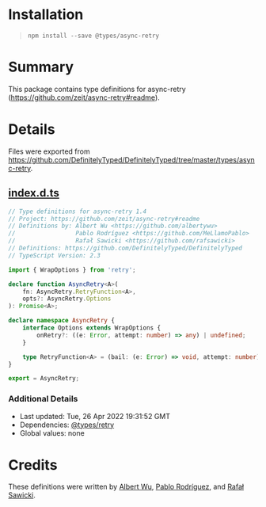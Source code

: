 # Installation
> `npm install --save @types/async-retry`

# Summary
This package contains type definitions for async-retry (https://github.com/zeit/async-retry#readme).

# Details
Files were exported from https://github.com/DefinitelyTyped/DefinitelyTyped/tree/master/types/async-retry.
## [index.d.ts](https://github.com/DefinitelyTyped/DefinitelyTyped/tree/master/types/async-retry/index.d.ts)
````ts
// Type definitions for async-retry 1.4
// Project: https://github.com/zeit/async-retry#readme
// Definitions by: Albert Wu <https://github.com/albertywu>
//                 Pablo Rodríguez <https://github.com/MeLlamoPablo>
//                 Rafał Sawicki <https://github.com/rafsawicki>
// Definitions: https://github.com/DefinitelyTyped/DefinitelyTyped
// TypeScript Version: 2.3

import { WrapOptions } from 'retry';

declare function AsyncRetry<A>(
    fn: AsyncRetry.RetryFunction<A>,
    opts?: AsyncRetry.Options
): Promise<A>;

declare namespace AsyncRetry {
    interface Options extends WrapOptions {
        onRetry?: ((e: Error, attempt: number) => any) | undefined;
    }

    type RetryFunction<A> = (bail: (e: Error) => void, attempt: number) => A|Promise<A>;
}

export = AsyncRetry;

````

### Additional Details
 * Last updated: Tue, 26 Apr 2022 19:31:52 GMT
 * Dependencies: [@types/retry](https://npmjs.com/package/@types/retry)
 * Global values: none

# Credits
These definitions were written by [Albert Wu](https://github.com/albertywu), [Pablo Rodríguez](https://github.com/MeLlamoPablo), and [Rafał Sawicki](https://github.com/rafsawicki).
